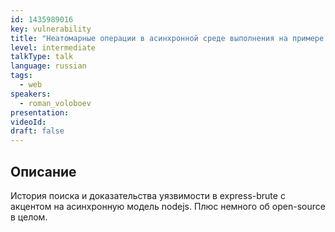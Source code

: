 ```yaml
---
id: 1435989016
key: vulnerability
title: "Неатомарные операции в асинхронной среде выполнения на примере уязвимости в популярном Node.js пакете"
level: intermediate
talkType: talk
language: russian
tags:
  - web
speakers:
  - roman_voloboev
presentation:
videoId:
draft: false
---
```


## Описание

История поиска и доказательства уязвимости в express-brute с акцентом на асинхронную модель nodejs. Плюс немного об open-source в целом.
